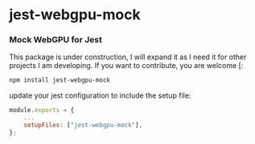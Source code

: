 # jest-webgpu-mock

### Mock WebGPU for Jest

This package is under construction, I will expand it as I need it for other projects I am developing. If you want to contribute, you are welcome [:

```bash
npm install jest-webgpu-mock
```

update your jest configuration to include the setup file:

```js
module.exports = {
    ...
    setupFiles: ["jest-webgpu-mock"],
};
```
